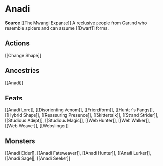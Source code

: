 ﻿---
id: '255'
name: Anadi
rarity: Common
source: '[[DATABASE/source/The Mwangi Expanse|The Mwangi Expanse]]'
trait:
- Anadi
type: Trait

---
# Anadi

**Source** [[The Mwangi Expanse]] 
A reclusive people from Garund who resemble spiders and can assume [[Dwarf]] forms.

## Actions

[[Change Shape]]

## Ancestries

[[Anadi]]

## Feats

[[Anadi Lore]], [[Disorienting Venom]], [[Friendform]], [[Hunter's Fangs]], [[Hybrid Shape]], [[Reassuring Presence]], [[Skittertalk]], [[Strand Strider]], [[Studious Adept]], [[Studious Magic]], [[Web Hunter]], [[Web Walker]], [[Web Weaver]], [[Webslinger]]

## Monsters

[[Anadi Elder]], [[Anadi Fateweaver]], [[Anadi Hunter]], [[Anadi Lurker]], [[Anadi Sage]], [[Anadi Seeker]]